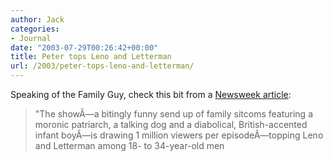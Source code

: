 ```yaml
---
author: Jack
categories:
- Journal
date: "2003-07-29T00:26:42+00:00"
title: Peter tops Leno and Letterman
url: /2003/peter-tops-leno-and-letterman/
---
```


Speaking of the Family Guy, check this bit from a [Newsweek article][1]:
  


> "The show&#194;&#8212;a bitingly funny send up of family sitcoms featuring a moronic patriarch, a talking dog and a diabolical, British-accented infant boy&#194;&#8212;is drawing 1 million viewers per episode&#194;&#8212;topping Leno and Letterman among 18- to 34-year-old men

 [1]: http://stacks.msnbc.com/news/934647.asp?cp1=1